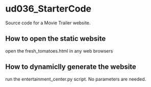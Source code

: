 # ud036_StarterCode
Source code for a Movie Trailer website.

## How to open the static website
open the fresh_tomatoes.html in any web browsers

## How to dynamiclly generate the website
run the entertainment_center.py script. No parameters are needed. 
